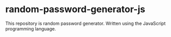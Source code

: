 # random-password-generator-js
This repository is random password generator.  Written using the JavaScript programming language.
